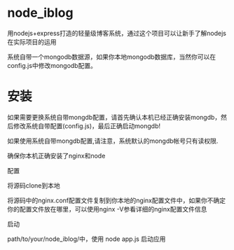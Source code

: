 node_iblog
==========

用nodejs+express打造的轻量级博客系统，通过这个项目可以让新手了解nodejs在实际项目的运用

系统自带一个mongodb数据源，如果你本地mongodb数据库，当然你可以在config.js中修改mongodb配置。

安装
==========

如果需要更换系统自带mongdb配置，请首先确认本机已经正确安装mongdb，然后修改系统自带配置(config.js)，最后正确启动mongdb!

如果使用系统自带mongdb配置,请注意，系统默认的mongdb帐号只有读权限.

确保你本机正确安装了nginx和node

配置

将源码clone到本地

将源码中的nginx.conf配置文件复制到你本地的nginx配置文件中，如果你不确定你的配置文件放在哪里，可以使用nginx -V参看详细的nginx配置文件信息


启动

path/to/your/node_iblog/中，使用 node app.js 启动应用

 

